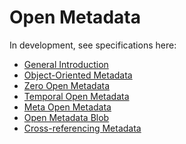 Open Metadata
=============

In development, see specifications here:

* [General Introduction](http://rfc.abstractfactory.io/spec:10)
* [Object-Oriented Metadata](http://rfc.abstractfactory.io/spec:12)
* [Zero Open Metadata](http://rfc.abstractfactory.io/spec:13)
* [Temporal Open Metadata](http://rfc.abstractfactory.io/spec:14)
* [Meta Open Metadata](http://rfc.abstractfactory.io/spec:15)
* [Open Metadata Blob](http://rfc.abstractfactory.io/spec:16)
* [Cross-referencing Metadata](http://rfc.abstractfactory.io/spec:17)
